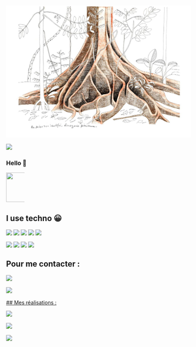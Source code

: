 
![Cover](https://github.com/FrederickChenot/FrederickChenot/blob/main/img/francisHalle.jpg)
<p >
	<img src="https://hits.seeyoufarm.com/api/count/incr/badge.svg?url=https%3A%2F%2Fgithub.com%2F{FrederickChenot}1212%2Fhit-counter"> 
</p>

### Hello 👋

<p style='text-align: center; width: 10%'>
	<img src="https://media.giphy.com/media/E8BKRmebpiire/giphy.gif" width="80" height="80"> 
</p>

## I use techno :grinning:

<p >
	<img src="https://img.shields.io/badge/HTML5-E34F26?style=for-the-badge&logo=html5&logoColor=white">
	<img src="https://img.shields.io/badge/CSS3-1572B6?style=for-the-badge&logo=css3&logoColor=white">
	<img src="https://img.shields.io/badge/JavaScript-323330?style=for-the-badge&logo=javascript&logoColor=F7DF1E"> 
	<img src="https://img.shields.io/badge/Reactjs-20232A?style=for-the-badge&logo=react&logoColor=61DAFB">
	<img src="https://img.shields.io/badge/Material%20UI-007FFF?style=for-the-badge&logo=mui&logoColor=white">
	</p>
	<p>
	<img src="https://img.shields.io/badge/Node.js-339933?style=for-the-badge&logo=nodedotjs&logoColor=white">
	<img src="https://img.shields.io/badge/PostgreSQL-316192?style=for-the-badge&logo=postgresql&logoColor=white">
	<img src="https://img.shields.io/badge/Express.js-000000?style=for-the-badge&logo=express&logoColor=white">
	<img src="https://img.shields.io/badge/JWT-000000?style=for-the-badge&logo=JSON%20web%20tokens&logoColor=white">

</p>

## Pour me contacter :
<p >
	<a href="mailto:fredchenot@gmail.com">
	<img src="https://img.shields.io/badge/Gmail-D14836?style=for-the-badge&logo=gmail&logoColor=white">
</p>
<p>
	<a href="https://www.linkedin.com/in/frederick-chenot/">
	<img src="https://img.shields.io/badge/LinkedIn-0077B5?style=for-the-badge&logo=linkedin&logoColor=white">
</p>
## Mes réalisations :
<p>
	<a href="https://equilibrealimentaire.io/">
	<img src="https://img.shields.io/badge/Equilibre Alimentaire-9C27B0?style=for-the-badge&logo=About.me&logoColor=white"> 
</p>
<p>
	<a href="https://ovol.netlify.app/trackslist/">
	<img src="https://img.shields.io/badge/O'vol projet fin d'etude / 5 etudiants pendant 5 semaines-007720?style=for-the-badge&logo=About.me&logoColor=white"> 
</p>
<p>
	<a href="https://frederickchenot.github.io/">
	<img src="https://img.shields.io/badge/PortFolio-0E222B?style=for-the-badge&logo=about.me&logoColor=white"> 
</p>
